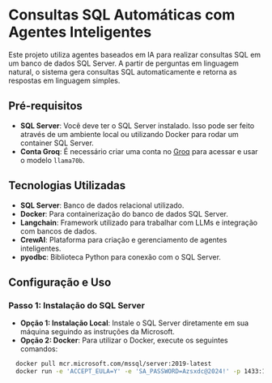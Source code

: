# Consultas SQL Automáticas com Agentes Inteligentes

Este projeto utiliza agentes baseados em IA para realizar consultas SQL em um banco de dados SQL Server. A partir de perguntas em linguagem natural, o sistema gera consultas SQL automaticamente e retorna as respostas em linguagem simples.

## Pré-requisitos

- **SQL Server**: Você deve ter o SQL Server instalado. Isso pode ser feito através de um ambiente local ou utilizando Docker para rodar um container SQL Server.
- **Conta Groq**: É necessário criar uma conta no [Groq](https://console.groq.com/) para acessar e usar o modelo `llama70b`.

## Tecnologias Utilizadas

- **SQL Server**: Banco de dados relacional utilizado.
- **Docker**: Para containerização do banco de dados SQL Server.
- **Langchain**: Framework utilizado para trabalhar com LLMs e integração com bancos de dados.
- **CrewAI**: Plataforma para criação e gerenciamento de agentes inteligentes.
- **pyodbc**: Biblioteca Python para conexão com o SQL Server.

## Configuração e Uso

### Passo 1: Instalação do SQL Server

- **Opção 1: Instalação Local**: Instale o SQL Server diretamente em sua máquina seguindo as instruções da Microsoft.
- **Opção 2: Docker**: Para utilizar o Docker, execute os seguintes comandos:

```bash
  docker pull mcr.microsoft.com/mssql/server:2019-latest
  docker run -e 'ACCEPT_EULA=Y' -e 'SA_PASSWORD=Azsxdc@2024!' -p 1433:1433 --name sql_server_container -d mcr.microsoft.com/mssql/server:2019-latest
